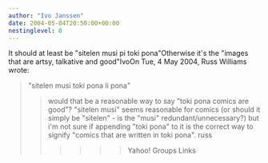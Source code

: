 ```yaml
---
author: "Ivo Janssen"
date: 2004-05-04T20:50:00+00:00
nestinglevel: 0
---
```

It should at least be "sitelen musi pi toki pona"Otherwise it's the "images that are artsy, talkative and good"IvoOn Tue, 4 May 2004, Russ Williams wrote:

> "sitelen musi toki pona li pona"
>> would that be a reasonable way to say "toki pona comics are good"?
>> "sitelen musi" seems reasonable for comics (or should it simply be
> "sitelen" - is the "musi" redundant/unnecessary?)
>> but i'm not sure if appending "toki pona" to it is the correct way to
> signify "comics that are written in toki pona".
>> russ
>>>>>> Yahoo! Groups Links
>>>>>